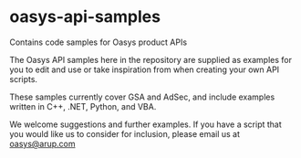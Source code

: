 # oasys-api-samples

Contains code samples for Oasys product APIs

The Oasys API samples here in the repository are supplied as examples for you to edit and use or take inspiration from when creating your own API scripts.

These samples currently cover GSA and AdSec, and include examples written in C++, .NET, Python, and VBA.

We welcome suggestions and further examples. If you have a script that you would like us to consider for inclusion, please email us at oasys@arup.com
